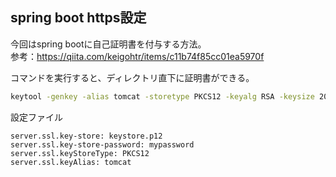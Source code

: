 ## spring boot https設定

今回はspring bootに自己証明書を付与する方法。  
参考：https://qiita.com/keigohtr/items/c11b74f85cc01ea5970f

コマンドを実行すると、ディレクトリ直下に証明書ができる。

```bash
keytool -genkey -alias tomcat -storetype PKCS12 -keyalg RSA -keysize 2048 -keystore keystore.p12 -validity 3650
```

設定ファイル
``` properties
server.ssl.key-store: keystore.p12
server.ssl.key-store-password: mypassword
server.ssl.keyStoreType: PKCS12
server.ssl.keyAlias: tomcat
```

